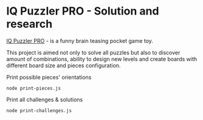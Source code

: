 
# IQ Puzzler PRO - Solution and research

[IQ Puzzler PRO](https://www.smartgames.eu/uk/one-player-games/iq-puzzler-pro) - is a funny brain teasing pocket game toy.

This project is aimed not only to solve all puzzles but also to discover amount of combinations, ability to design new levels and create boards with different board size and pieces configuration.

Print possible pieces' orientations

    node print-pieces.js

Print all challenges & solutions

    node print-challenges.js


